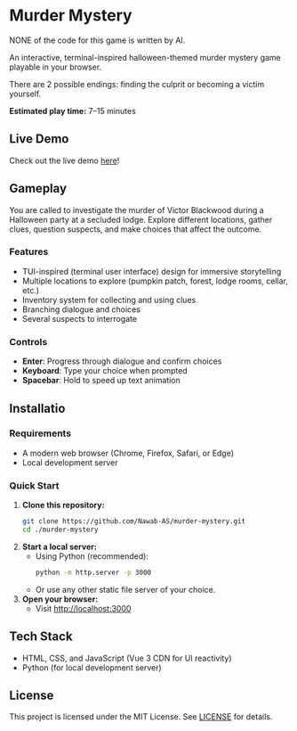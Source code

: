 # Murder Mystery

NONE of the code for this game is written by AI.

An interactive, terminal-inspired halloween-themed murder mystery game playable in your browser.

There are 2 possible endings: finding the culprit or becoming a victim yourself.

**Estimated play time:** 7–15 minutes



## Live Demo
Check out the live demo [here](https://nawab-as.software/murder-mystery)!



## Gameplay

You are called to investigate the murder of Victor Blackwood during a Halloween party at a secluded lodge. Explore different locations, gather clues, question suspects, and make choices that affect the outcome.

### Features
- TUI-inspired (terminal user interface) design for immersive storytelling
- Multiple locations to explore (pumpkin patch, forest, lodge rooms, cellar, etc.)
- Inventory system for collecting and using clues
- Branching dialogue and choices
- Several suspects to interrogate

### Controls
- **Enter**: Progress through dialogue and confirm choices
- **Keyboard**: Type your choice when prompted
- **Spacebar**: Hold to speed up text animation



## Installatio

### Requirements
- A modern web browser (Chrome, Firefox, Safari, or Edge)
- Local development server

### Quick Start
1. **Clone this repository:**
	```bash
	git clone https://github.com/Nawab-AS/murder-mystery.git
	cd ./murder-mystery
	```
2. **Start a local server:**
	- Using Python (recommended):
	  ```bash
	  python -m http.server -p 3000
	  ```
	- Or use any other static file server of your choice.
3. **Open your browser:**
	- Visit [http://localhost:3000](http://localhost:3000)



## Tech Stack

- HTML, CSS, and JavaScript (Vue 3 CDN for UI reactivity)
- Python (for local development server)



## License

This project is licensed under the MIT License. See [LICENSE](LICENSE) for details.
